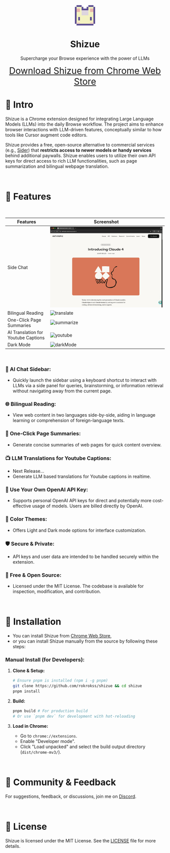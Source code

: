 <div align="center">
  <img src="src/public/icon/128.png" alt="Shizue Logo" width="64" />
  <h1>Shizue</h1>
  <p>Supercharge your Browse experience with the power of LLMs</p>


  <p>
    <a style="font-size: 28px" href="https://chromewebstore.google.com/detail/mpcbgfkoholfgapcgcmfjobnfcbnfanm?utm_source=item-share-cb">
      Download Shizue from Chrome Web Store
    </a>
  </p>
</div>

# 👋 Intro

Shizue is a Chrome extension designed for integrating Large Language Models (LLMs) into the daily Browse workflow. The project aims to enhance browser interactions with LLM-driven features, conceptually similar to how tools like Cursor augment code editors.

Shizue provides a free, open-source alternative to commercial services (e.g., [Sider](https://sider.ai/pricing)) that **restricts access to newer models or handy services** behind additional paywalls. Shizue enables users to utilize their own API keys for direct access to rich LLM functionalities, such as page summarization and bilingual webpage translation.

<br/>

# 🌟 Features

<br/>

| Features | Screenshot                                                                                         | 
| -------- |----------------------------------------------------------------------------------------------------| 
| Side Chat     | ![chat](doc/chat.gif)   | 
| Bilingual Reading  | ![translate](doc/translate.gif) | 
| One-Click Page Summaries     | ![summarize](doc/summarize.gif)                                       | 
| AI Translation for Youtube Captions | ![youtube](doc/youtube.gif) |
| Dark Mode | ![darkMode](doc/darkmode.gif) |

<br/>

### 💬 AI Chat Sidebar:
  - Quickly launch the sidebar using a keyboard shortcut to interact with LLMs via a side panel for queries, brainstorming, or information retrieval without navigating away from the current page.

### 🌐 Bilingual Reading:
  - View web content in two languages side-by-side, aiding in language learning or comprehension of foreign-language texts.

### 📄 One-Click Page Summaries:
  - Generate concise summaries of web pages for quick content overview.

### 📺 LLM Translations for Youtube Captions:
  - Next Release...
  - Generate LLM based translations for Youtube captions in realtime.

### 🔑 Use Your Own OpenAI API Key:
  - Supports personal OpenAI API keys for direct and potentially more cost-effective usage of models. Users are billed directly by OpenAI.

### 🎨 Color Themes:
  - Offers Light and Dark mode options for interface customization.

### 🛡️ Secure & Private:
  - API keys and user data are intended to be handled securely within the extension.

### 💖 Free & Open Source:
  - Licensed under the MIT License. The codebase is available for inspection, modification, and contribution.

<br/>

# 🐳 Installation

- You can install Shizue from [Chrome Web Store](https://chromewebstore.google.com/detail/mpcbgfkoholfgapcgcmfjobnfcbnfanm?utm_source=item-share-cb),
- or you can install Shizue manually from the source by following these steps:

### Manual Install (for Developers):

1.  **Clone & Setup:**
    ```bash
    # Ensure pnpm is installed (npm i -g pnpm)
    git clone https://github.com/rokrokss/shizue && cd shizue
    pnpm install
    ```

2.  **Build:**
    ```bash
    pnpm build # For production build
    # Or use `pnpm dev` for development with hot-reloading
    ```

3.  **Load in Chrome:**
    * Go to `chrome://extensions`.
    * Enable "Developer mode".
    * Click "Load unpacked" and select the build output directory (`dist/chrome-mv3/`).

<br/>

# 💬 Community & Feedback

For suggestions, feedback, or discussions, join me on [Discord](https://discord.gg/ukfPmxsyEy).

<br/>

# 📄 License

Shizue is licensed under the MIT License. See the [LICENSE](LICENSE) file for more details.
